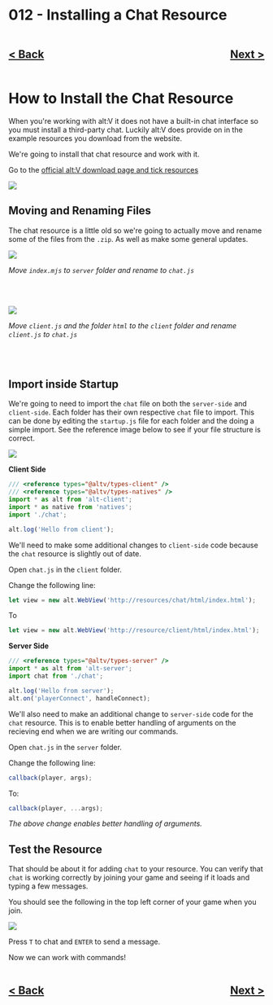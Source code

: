 # 012 - Installing a Chat Resource

<div style="text-align: right">
    <div style="display: flex; justify-content: space-between;">
        <a href="./011.md">
            <h2>< Back</h2>
        </a>
        <a href="./013.md">
            <h2>Next ></h2>
        </a>
    </div>
</div>

# How to Install the Chat Resource

When you're working with alt:V it does not have a built-in chat interface so you must install a third-party chat. Luckily alt:V does provide on in the example resources you download from the website.

We're going to install that chat resource and work with it.

Go to the [official alt:V download page and tick resources](https://altv.mp/#/downloads)

![](https://i.imgur.com/5I4mx8B.png)

## Moving and Renaming Files

The chat resource is a little old so we're going to actually move and rename some of the files from the `.zip`. As well as make some general updates.

![](https://i.imgur.com/zzWFlnh.png)

_Move `index.mjs` to `server` folder and rename to `chat.js`_

<br />
<br />

![](https://i.imgur.com/AWTNerq.png)

_Move `client.js` and the folder `html` to the `client` folder and rename `client.js` to `chat.js`_

<br />
<br />

## Import inside Startup

We're going to need to import the `chat` file on both the `server-side` and `client-side`. Each folder has their own respective `chat` file to import. This can be done by editing the `startup.js` file for each folder and the doing a simple import. See the reference image below to see if your file structure is correct.

![](https://i.imgur.com/stkPNq1.png)

**Client Side**

```js
/// <reference types="@altv/types-client" />
/// <reference types="@altv/types-natives" />
import * as alt from 'alt-client';
import * as native from 'natives';
import './chat';

alt.log('Hello from client');
```

We'll need to make some additional changes to `client-side` code because the `chat` resource is slightly out of date.

Open `chat.js` in the `client` folder.

Change the following line:

```js
let view = new alt.WebView('http://resources/chat/html/index.html');
```

To

```js
let view = new alt.WebView('http://resource/client/html/index.html');
```

**Server Side**

```js
/// <reference types="@altv/types-server" />
import * as alt from 'alt-server';
import chat from './chat';

alt.log('Hello from server');
alt.on('playerConnect', handleConnect);
```

We'll also need to make an additional change to `server-side` code for the `chat` resource. This is to enable better handling of arguments on the recieving end when we are writing our commands.

Open `chat.js` in the `server` folder.

Change the following line:

```js
callback(player, args);
```

To:

```js
callback(player, ...args);
```

_The above change enables better handling of arguments._

## Test the Resource

That should be about it for adding `chat` to your resource. You can verify that `chat` is working correctly by joining your game and seeing if it loads and typing a few messages.

You should see the following in the top left corner of your game when you join.

![](https://i.imgur.com/a0zjziC.png)

Press `T` to chat and `ENTER` to send a message.

Now we can work with commands!

<div style="text-align: right">
    <div style="display: flex; justify-content: space-between;">
        <a href="./011.md">
            <h2>< Back</h2>
        </a>
        <a href="./013.md">
            <h2>Next ></h2>
        </a>
    </div>
</div>
